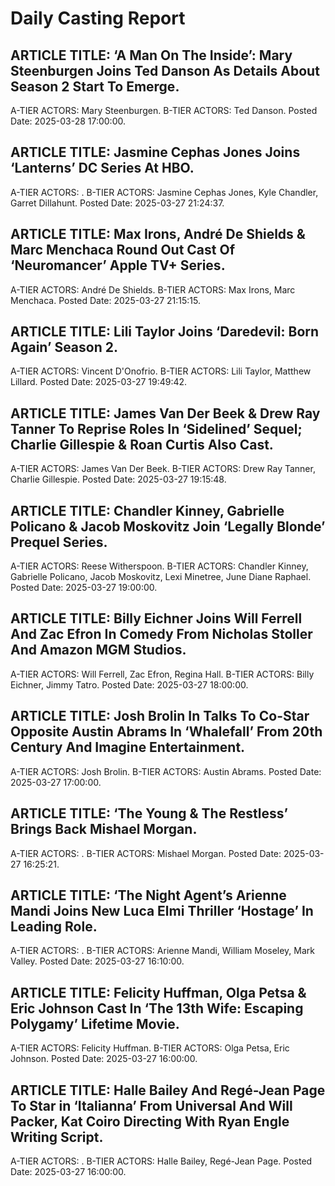 # Daily Casting Report

## ARTICLE TITLE: ‘A Man On The Inside’: Mary Steenburgen Joins Ted Danson As Details About Season 2 Start To Emerge.
A-TIER ACTORS: Mary Steenburgen.
B-TIER ACTORS: Ted Danson.
Posted Date: 2025-03-28 17:00:00.

## ARTICLE TITLE: Jasmine Cephas Jones Joins ‘Lanterns’ DC Series At HBO.
A-TIER ACTORS: .
B-TIER ACTORS: Jasmine Cephas Jones, Kyle Chandler, Garret Dillahunt.
Posted Date: 2025-03-27 21:24:37.

## ARTICLE TITLE: Max Irons, André De Shields & Marc Menchaca Round Out Cast Of ‘Neuromancer’ Apple TV+ Series.
A-TIER ACTORS: André De Shields.
B-TIER ACTORS: Max Irons, Marc Menchaca.
Posted Date: 2025-03-27 21:15:15.

## ARTICLE TITLE: Lili Taylor Joins ‘Daredevil: Born Again’ Season 2.
A-TIER ACTORS: Vincent D'Onofrio.
B-TIER ACTORS: Lili Taylor, Matthew Lillard.
Posted Date: 2025-03-27 19:49:42.

## ARTICLE TITLE: James Van Der Beek & Drew Ray Tanner To Reprise Roles In ‘Sidelined’ Sequel; Charlie Gillespie & Roan Curtis Also Cast.
A-TIER ACTORS: James Van Der Beek.
B-TIER ACTORS: Drew Ray Tanner, Charlie Gillespie.
Posted Date: 2025-03-27 19:15:48.

## ARTICLE TITLE: Chandler Kinney, Gabrielle Policano & Jacob Moskovitz Join ‘Legally Blonde’ Prequel Series.
A-TIER ACTORS: Reese Witherspoon.
B-TIER ACTORS: Chandler Kinney, Gabrielle Policano, Jacob Moskovitz, Lexi Minetree, June Diane Raphael.
Posted Date: 2025-03-27 19:00:00.

## ARTICLE TITLE: Billy Eichner Joins Will Ferrell And Zac Efron In Comedy From Nicholas Stoller And Amazon MGM Studios.
A-TIER ACTORS: Will Ferrell, Zac Efron, Regina Hall.
B-TIER ACTORS: Billy Eichner, Jimmy Tatro.
Posted Date: 2025-03-27 18:00:00.

## ARTICLE TITLE: Josh Brolin In Talks To Co-Star Opposite Austin Abrams In ‘Whalefall’ From 20th Century And Imagine Entertainment.
A-TIER ACTORS: Josh Brolin.
B-TIER ACTORS: Austin Abrams.
Posted Date: 2025-03-27 17:00:00.

## ARTICLE TITLE: ‘The Young & The Restless’ Brings Back Mishael Morgan.
A-TIER ACTORS: .
B-TIER ACTORS: Mishael Morgan.
Posted Date: 2025-03-27 16:25:21.

## ARTICLE TITLE: ‘The Night Agent’s Arienne Mandi Joins New Luca Elmi Thriller ‘Hostage’ In Leading Role.
A-TIER ACTORS: .
B-TIER ACTORS: Arienne Mandi, William Moseley, Mark Valley.
Posted Date: 2025-03-27 16:10:00.

## ARTICLE TITLE: Felicity Huffman, Olga Petsa & Eric Johnson Cast In ‘The 13th Wife: Escaping Polygamy’ Lifetime Movie.
A-TIER ACTORS: Felicity Huffman.
B-TIER ACTORS: Olga Petsa, Eric Johnson.
Posted Date: 2025-03-27 16:00:00.

## ARTICLE TITLE: Halle Bailey And Regé-Jean Page To Star in ‘Italianna’ From Universal And Will Packer, Kat Coiro Directing With Ryan Engle Writing Script.
A-TIER ACTORS: .
B-TIER ACTORS: Halle Bailey, Regé-Jean Page.
Posted Date: 2025-03-27 16:00:00.

